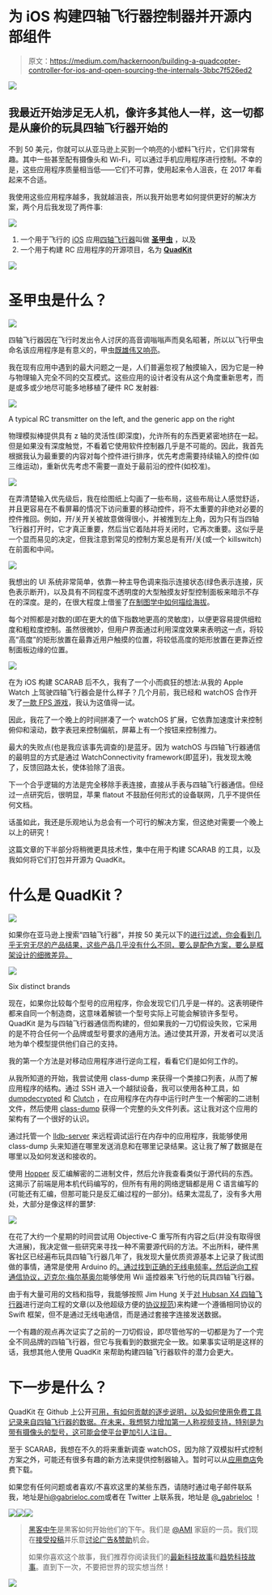 # 为 iOS 构建四轴飞行器控制器并开源内部组件

> 原文：<https://medium.com/hackernoon/building-a-quadcopter-controller-for-ios-and-open-sourcing-the-internals-3bbc7f526ed2>

![](img/cff6bafcdcd17dfc56a614b9c537252f.png)

## 我最近开始涉足无人机，像许多其他人一样，这一切都是从廉价的玩具四轴飞行器开始的

不到 50 美元，你就可以从亚马逊上买到一个响亮的小塑料飞行片，它们非常有趣。其中一些甚至配有摄像头和 Wi-Fi，可以通过手机应用程序进行控制。不幸的是，这些应用程序质量相当低——它们不可靠，使用起来令人沮丧，在 2017 年看起来不合适。

我使用这些应用程序越多，我就越沮丧，所以我开始思考如何提供更好的解决方案，两个月后我发现了两件事:

![](img/2395e26120bc4ae6016c633e20ce6daf.png)

1.  一个用于飞行的 [iOS](https://hackernoon.com/tagged/ios) 应用[四轴飞行器](https://hackernoon.com/tagged/quadcopters)叫做 [**圣甲虫**](https://itunes.apple.com/us/app/scarab-rc-controller-for-quadcopters/id1205279859) ，以及
2.  一个用于构建 RC 应用程序的开源项目，名为 [**QuadKit**](https://github.com/gabrieloc/QuadKit/)

![](img/66287c29f159e06b8acb00db0a8cbd25.png)

# 圣甲虫是什么？

![](img/d183de02afdb8358656e82b7eafbb624.png)

四轴飞行器因在飞行时发出令人讨厌的高音调嗡嗡声而臭名昭著，所以以飞行甲虫命名该应用程序是有意义的，甲虫[既雄伟又响亮](https://youtu.be/IT8IOLkmQwE?t=53s)。

我在现有应用中遇到的最大问题之一是，人们普遍忽视了触摸输入，因为它是一种与物理输入完全不同的交互模式。这些应用的设计者没有从这个角度重新思考，而是或多或少地尽可能多地移植了硬件 RC 发射器:

![](img/e4dd10629c33eca0aadcc861db962165.png)

A typical RC transmitter on the left, and the generic app on the right

物理模拟棒提供具有 z 轴的灵活性(即深度)，允许所有的东西更紧密地挤在一起。但是如果没有深度触觉，不看着它使用软件控制器几乎是不可能的。因此，我首先根据我认为最重要的内容对每个控件进行排序，优先考虑需要持续输入的控件(如三维运动)，重新优先考虑不需要一直处于最前沿的控件(如校准)。

![](img/e9d98fcd9b0dbb4b8f8a44fd0680bff3.png)

在弄清楚输入优先级后，我在绘图纸上勾画了一些布局，这些布局让人感觉舒适，并且更容易在不看屏幕的情况下访问重要的移动控件，将不太重要的非绝对必要的控件推回。例如，开/关开关被故意做得很小，并被推到左上角，因为只有当四轴飞行器打开时，它才真正重要，然后当它着陆并将关闭时，它再次重要。这似乎是一个显而易见的决定，但我注意到常见的控制方案总是有开/关(或一个 killswitch)在前面和中间。

![](img/fd0676f7e6427aa77d9914b7dda1b3d1.png)

我想出的 UI 系统非常简单，依靠一种主导色调来指示连接状态(绿色表示连接，灰色表示断开)，以及具有不同程度不透明度的大型触摸友好型控制面板来暗示不存在的深度。是的，在很大程度上借鉴了[在制图学中如何描绘海拔](https://en.wikipedia.org/wiki/Contour_line)。

每个对照都是对数的(即在更大的值下指数地更高的灵敏度)，以便更容易提供细粒度和粗粒度控制。虽然很微妙，但用户界面通过利用深度效果来表明这一点，将较高“高度”的矩形放置在最靠近用户触摸的位置，将较低高度的矩形放置在更靠近控制面板边缘的位置。

![](img/4ea418db80955017a69f22bfa3c71177.png)

在为 iOS 构建 SCARAB 后不久，我有了一个小而疯狂的想法:从我的 Apple Watch 上驾驶四轴飞行器会是什么样子？几个月前，我已经和 watchOS 合作开发了[一款 FPS 游戏](http://gabrieloc.com/2016/12/20/SAQQARA.html)，我认为这值得一试。

因此，我花了一个晚上的时间拼凑了一个 watchOS 扩展，它依靠加速度计来控制俯仰和滚动，数字表冠来控制偏航，屏幕上有一个按钮来控制推力。

最大的失败点(也是我应该事先调查的)是蓝牙。因为 watchOS 与四轴飞行器通信的最明显的方式是通过 WatchConnectivity framework(即蓝牙)，我发现太晚了，反馈回路太长，使体验除了沮丧。

下一个合乎逻辑的方法是完全移除手表连接，直接从手表与四轴飞行器通信。但经过一点研究后，很明显，苹果 flatout 不鼓励任何形式的设备联网，几乎不提供任何文档。

话虽如此，我还是乐观地认为总会有一个可行的解决方案，但这绝对需要一个晚上以上的研究！

这篇文章的下半部分将稍微更具技术性，集中在用于构建 SCARAB 的工具，以及我如何将它们打包并开源为 QuadKit。

# 什么是 QuadKit？

![](img/4efd2a587401e460efa469cb3d59f2be.png)

如果你在亚马逊上搜索“四轴飞行器”，并按 50 美元以下的[进行过滤，你会看到几乎无穷无尽的产品结果，这些产品几乎没有什么不同，要么是配色方案，要么是框架设计的细微差异。](https://www.amazon.com/gp/search/ref=sr_nr_p_36_1?rnid=386491011&keywords=quadcopter&rh=n%3A165793011%2Ck%3Aquadcopter%2Cp_36%3A1253560011&qid=1487585275&low-price=&high-price=50&x=0&y=0)

![](img/860f837e58897ad1c4f65feb19fc7581.png)

Six distinct brands

现在，如果你比较每个型号的应用程序，你会发现它们几乎是一样的。这表明硬件都来自同一个制造商，这意味着解锁一个型号实际上可能会解锁许多型号。QuadKit 是为与四轴飞行器通信而构建的，但如果我的一刀切假设失败，它采用的是不符合任何一个品牌或型号要求的通用方法。通过使其开源，开发者可以灵活地为单个模型提供他们自己的支持。

我的第一个方法是对移动应用程序进行逆向工程，看看它们是如何工作的。

从我所知道的开始，我尝试使用 class-dump 来获得一个类接口列表，从而了解应用程序的结构。通过 SSH 进入一个越狱设备，我可以使用各种工具，如 [dumpdecrypted](https://github.com/stefanesser/dumpdecrypted) 和 [Clutch](https://github.com/KJCracks/Clutch) ，在应用程序在内存中运行时产生一个解密的二进制文件，然后使用 [class-dump](http://stevenygard.com/projects/class-dump/) 获得一个完整的头文件列表。这让我对这个应用的架构有了一个很好的认识。

通过托管一个 [lldb-server](https://lldb.llvm.org/remote.html) 来远程调试运行在内存中的应用程序，我能够使用 class-dump 头来知道在哪里发送消息和在哪里记录结果。这让我了解了数据是在哪里以及如何发送和接收的。

使用 [Hopper](https://www.hopperapp.com) 反汇编解密的二进制文件，然后允许我查看类似于源代码的东西。这揭示了前端是用本机代码编写的，但所有有用的网络逻辑都是用 C 语言编写的(可能还有汇编，但那可能只是反汇编过程的一部分)。结果太混乱了，没有多大用处，大部分是像这样的噩梦:

![](img/79ba86b3817c6a9e4525c4a7f7c22c7e.png)

在花了大约一个星期的时间尝试用 Objective-C 重写所有内容之后(并没有取得很大进展)，我决定做一些研究来寻找一种不需要源代码的方法。不出所料，硬件黑客社区已经遍布玩具四轴飞行器几年了，我发现大量优质资源基本上记录了我试图做的事情，通常是使用 Arduino 的[。通过找到正确的无线电频率，然后逆向工程通信协议，](http://dzlsevilgeniuslair.blogspot.kr/2013/11/more-toy-quadcopter-hacking.html)[迈克尔·梅尔基奥尔](https://mmelchior.wordpress.com/2016/06/06/qc-360-a1-p1/)能够使用 Wii 遥控器来飞行他的玩具四轴飞行器。

由于有大量可用的文档和指导，我能够按照 Jim Hung 关于[对 Hubsan X4 四轴飞行器](http://www.jimhung.co.uk/?p=1424)进行逆向工程的文章(以及他超级方便的[协议规范](http://www.jimhung.co.uk/wp-content/uploads/2014/11/HubsanX4_ProtocolSpec_v1.txt))来构建一个遵循相同协议的 Swift 框架，但不是通过无线电通信，而是通过套接字连接发送数据。

一个有趣的观点再次证实了之前的一刀切假设，即尽管他写的一切都是为了一个完全不同品牌的四轴飞行器，但它与我看到的数据完全一致。如果事实证明是这样的话，我想其他人使用 QuadKit 来帮助构建四轴飞行器软件的潜力会更大。

# 下一步是什么？

QuadKit 在 Github 上公开[可用，有如何贡献的逐步说明，以及如何使用免费工具记录来自四轴飞行器的数据。在未来，我想努力增加第一人称视频支持，特别是为带有摄像头的型号，这可能会使平台更加引人注目。](https://github.com/gabrieloc/QuadKit/)

至于 SCARAB，我想在不久的将来重新调查 watchOS，因为除了双模拟杆式控制方案之外，可能还有很多有趣的新方法来提供控制器输入。暂时可以从[应用商店](https://itunes.apple.com/us/app/scarab-rc-controller-for-quadcopters/id1205279859)免费下载。

如果您有任何问题或者喜欢/不喜欢这里的某些东西，请随时通过电子邮件联系我，地址是[hi@gabrieloc.com](mailto:hi@gabrieloc.com)或者在 Twitter 上联系我，地址是 [@_gabrieloc](https://twitter.com/_gabrieloc) ！

[![](img/50ef4044ecd4e250b5d50f368b775d38.png)](http://bit.ly/HackernoonFB)[![](img/979d9a46439d5aebbdcdca574e21dc81.png)](https://goo.gl/k7XYbx)[![](img/2930ba6bd2c12218fdbbf7e02c8746ff.png)](https://goo.gl/4ofytp)

> [黑客中午](http://bit.ly/Hackernoon)是黑客如何开始他们的下午。我们是 [@AMI](http://bit.ly/atAMIatAMI) 家庭的一员。我们现在[接受投稿](http://bit.ly/hackernoonsubmission)并乐意[讨论广告&赞助](mailto:partners@amipublications.com)机会。
> 
> 如果你喜欢这个故事，我们推荐你阅读我们的[最新科技故事](http://bit.ly/hackernoonlatestt)和[趋势科技故事](https://hackernoon.com/trending)。直到下一次，不要把世界的现实想当然！

![](img/be0ca55ba73a573dce11effb2ee80d56.png)